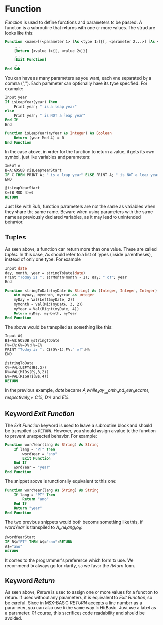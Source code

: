 # Function

_Function_ is used to define functions and parameters to be passed. A function is a subroutine that returns with one or more values. The structure looks like this:

```vb
Function <name>[(<parameter 1> [As <type 1>]{[, <parameter 2...>] [As <type 2...>]})] [As <type> | As (list of types)]
	...
	[Return [<value 1>{[, <value 2>]}]
	...
	[Exit Function]
	...
End Sub
```

You can have as many parameters as you want, each one separated by a comma (","). Each parameter can optionally have its type specified. For example:

```vb
Input year
If isLeapYear(year) Then
	Print year; " is a leap year"
Else
	Print year; " is NOT a leap year"
End If
End

Function isLeapYear(myYear As Integer) As Boolean
	Return (year Mod 4) = 0
End Function
```

In the case above, in order for the function to return a value, it gets its own symbol, just like variables and parameters:

```vb
INPUT A
B=A:GOSUB @isLeapYearStart
IF C THEN PRINT A; " is a leap year" ELSE PRINT A; " is NOT a leap year"
END

@isLeapYearStart
C=(B MOD 4)=0
RETURN
```

Just like with _Sub_, function parameters are not the same as variables when they share the same name. Beware when using parameters with the same name as previously declared variables, as it may lead to unintended behavior.

## Tuples

As seen above, a function can return more than one value. These are called _tuples_. In this case, _As_ should refer to a list of types (inside parentheses), instead of only one type. For example:

```vb
Input date
day, month, year = stringToDate(date)
Print "Today is "; strMonth(month - 1); day; " of"; year
End

Function stringToDate(myDate As String) As (Integer, Integer, Integer) 
    Dim myDay, myMonth, myYear As Integer
    myDay = Val(Left(myDate, 2))
    myMonth = Val(Mid(myDate, 3, 2))
    myYear = Val(Right(myDate, 4))
    Return myDay, myMonth, myYear
End Function
```

The above would be transpiled as something like this:

```vb
Input A$
B$=A$:GOSUB @stringToDate
F%=C%:G%=D%:H%=E%
PRINT "Today is "; C$(G%-1);F%;" of";H%
END

@stringToDate
C%=VAL(LEFT$(B$,2))
D%=VAL(MID$(B$,3,2))
E%=VAL(RIGHT$(B$,4))
RETURN
```

In the previous example, _date_ became _A$_, while _day_, _month_ and _year_ became, respectively, _F%_, _G%_ and _H%_. The function _stringToDate()_ had its parameters and values (_myDate_, _myDay_, _myMonth_, _myYear_) transpiled into _B$_, _C%_, _D%_ and _E%_.


## Keyword _Exit Function_

The _Exit Function_ keyword is used to leave a subroutine block and should be transpiled as `RETURN`. However, you should assign a value to the function to prevent unexpected behavior. For example:

```vb
Function wordYear(lang As String) As String
	If lang = "PT" Then
		wordYear = "ano"
		Exit Function
	End If
	wordYear = "year"
End Function
```

The snippet above is functionally equivalent to this one:

```vb
Function wordYear(lang As String) As String
	If lang = "PT" Then
		Return "ano"
	End If
	Return "year"
End Function
```

The two previous snippets would both become something like this, if _wordYear_ is transpiled to _A$_ and _lang_ to _B$_:

```vb
@wordYearStart
IF B$="PT" THEN A$="ano":RETURN
A$="ano"
RETURN
```

It comes to the programmer's preference which form to use. We recommend to always go for clarity, so we favor the _Return <value>_ form.

## Keyword _Return_

As seen above, _Return_ is used to assign one or more values for a function to return. If used without any parameters, it is equivalent to _Exit Function_, so be careful. Since in MSX-BASIC _RETURN_ accepts a line number as a parameter, you can also use it the same way in HitBasic. Just use a label as a parameter. Of course, this sacrifices code readability and should be avoided.
